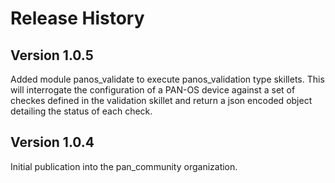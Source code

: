 # Release History

## Version 1.0.5

Added module panos_validate to execute panos_validation type skillets. This will
interrogate the configuration of a PAN-OS device against a set of checkes defined
in the validation skillet and return a json encoded object detailing the status
of each check.

## Version 1.0.4

Initial publication into the pan_community organization.